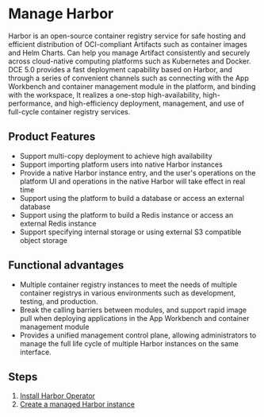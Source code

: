 # Manage Harbor

Harbor is an open-source container registry service for safe hosting and efficient distribution of OCI-compliant Artifacts such as container images and Helm Charts.
Can help you manage Artifact consistently and securely across cloud-native computing platforms such as Kubernetes and Docker.
DCE 5.0 provides a fast deployment capability based on Harbor, and through a series of convenient channels such as connecting with the App Workbench and container management module in the platform, and binding with the workspace,
It realizes a one-stop high-availability, high-performance, and high-efficiency deployment, management, and use of full-cycle container registry services.

## Product Features

- Support multi-copy deployment to achieve high availability
- Support importing platform users into native Harbor instances
- Provide a native Harbor instance entry, and the user's operations on the platform UI and operations in the native Harbor will take effect in real time
- Support using the platform to build a database or access an external database
- Support using the platform to build a Redis instance or access an external Redis instance
- Support specifying internal storage or using external S3 compatible object storage

## Functional advantages

- Multiple container registry instances to meet the needs of multiple container registrys in various environments such as development, testing, and production.
- Break the calling barriers between modules, and support rapid image pull when deploying applications in the App Workbench and container management module
- Provides a unified management control plane, allowing administrators to manage the full life cycle of multiple Harbor instances on the same interface.

## Steps

1. [Install Harbor Operator](./operator.md)
1. [Create a managed Harbor instance](./harbor.md)